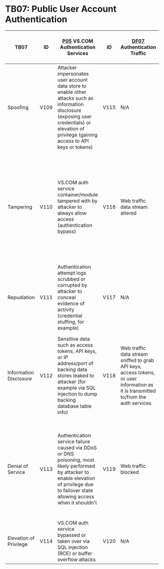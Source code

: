 # TB07: Public User Account Authentication

| TB07                   | ID   | [P05](../assets/P05.md) VS.COM Authentication Services                                                                                                                                            | ID   | [DF07](../assets/DF07.md) Authentication Traffic                                                                                    | ID   | [DS03](../assets/DS03.md) User Account Info and CRM Database                                                                                                     |
|------------------------|------|---------------------------------------------------------------------------------------------------------------------------------------------------------------------------------------------------|------|-------------------------------------------------------------------------------------------------------------------------------------|------|------------------------------------------------------------------------------------------------------------------------------------------------------------------|
| Spoofing               | V109 | Attacker impersonates user account data store to enable other attacks such as information disclosure (exposing user credentials) or elevation of privilege (gaining access to API keys or tokens) | V115 | N/A                                                                                                                                 | V121 | N/A                                                                                                                                                              |
| Tampering              | V110 | VS.COM auth service container/module tampered with by attacker to always allow access (authentication bypass)                                                                                     | V116 | Web traffic data stream altered                                                                                                     | V122 | Attacker modifies user account info to enable other attacks (resetting user security challenge questions to enable attacker to reset user password, for example) |
| Repudiation            | V111 | Authentication attempt logs scrubbed or corrupted by attacker to conceal evidence of activity (credential stuffing, for example)                                                                  | V117 | N/A                                                                                                                                 | V123 | User data stores' access logs (CRUD operations) scrubbed or corrupted by attacker to conceal evidence of activity                                                |
| Information Disclosure | V112 | Sensitive data such as access tokens, API keys, or IP address/port of backing data stores leaked to attacker (for example via SQL injection to dump backing database table info)                  | V118 | Web traffic data stream sniffed to grab API keys, access tokens, or user information as it is transmitted to/from the auth services | V124 | User account info leaked by attacker, for example the first stage of a ransomware attack (prior to second stage encryption of data stores)                       |
| Denial of Service      | V113 | Authentication service failure caused via DDoS or DNS poisoning, most likely performed by attacker to enable elevation of privilege due to failover state allowing access when it shouldn't       | V119 | Web traffic blocked                                                                                                                 | V125 | User account info databases rendered inaccessible due to internal DDoS attack, ransomware (second stage), or changes to firewall and routing rules               |
| Elevation of Privilege | V114 | VS.COM auth service bypassed or taken over via SQL injection (RCE) or buffer overflow attacks                                                                                                     | V120 | N/A                                                                                                                                 | V126 | N/A                                                                                                                                                              |